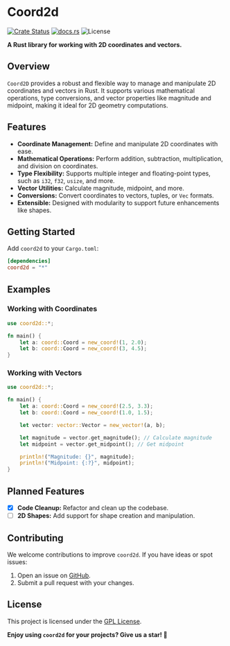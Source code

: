 # **Coord2d**

[![Crate Status](https://img.shields.io/crates/v/coord2d?style=for-the-badge)](https://crates.io/crates/coord2d)
[![docs.rs](https://img.shields.io/docsrs/coord2d?style=for-the-badge)](https://docs.rs/coord2d/latest/coord2d/)
![License](https://img.shields.io/crates/l/coord2d?style=for-the-badge)

**A Rust library for working with 2D coordinates and vectors.**

## **Overview**

`Coord2D` provides a robust and flexible way to manage and manipulate 2D
coordinates and vectors in Rust. It supports various mathematical operations,
type conversions, and vector properties like magnitude and midpoint, making it
ideal for 2D geometry computations.

## **Features**

- **Coordinate Management:** Define and manipulate 2D coordinates with ease.
- **Mathematical Operations:** Perform addition, subtraction, multiplication,
  and division on coordinates.
- **Type Flexibility:** Supports multiple integer and floating-point types, such
  as `i32`, `f32`, `usize`, and more.
- **Vector Utilities:** Calculate magnitude, midpoint, and more.
- **Conversions:** Convert coordinates to vectors, tuples, or `Vec` formats.
- **Extensible:** Designed with modularity to support future enhancements like
  shapes.

## **Getting Started**

Add `coord2d` to your `Cargo.toml`:

```toml
[dependencies]
coord2d = "*"
```

## **Examples**

### **Working with Coordinates**

```rust
use coord2d::*;

fn main() {
    let a: coord::Coord = new_coord!(1, 2.0);
    let b: coord::Coord = new_coord!(3, 4.5);
}
```

### **Working with Vectors**

```rust
use coord2d::*;

fn main() {
    let a: coord::Coord = new_coord!(2.5, 3.3);
    let b: coord::Coord = new_coord!(1.0, 1.5);

    let vector: vector::Vector = new_vector!(a, b);

    let magnitude = vector.get_magnitude(); // Calculate magnitude
    let midpoint = vector.get_midpoint(); // Get midpoint

    println!("Magnitude: {}", magnitude);
    println!("Midpoint: {:?}", midpoint);
}
```

## **Planned Features**

- [x] **Code Cleanup:** Refactor and clean up the codebase.
- [ ] **2D Shapes:** Add support for shape creation and manipulation.

## **Contributing**

We welcome contributions to improve `coord2d`. If you have ideas or spot issues:

1. Open an issue on [GitHub](https://github.com/abdellatif-temsamani/coord2d).
2. Submit a pull request with your changes.

## **License**

This project is licensed under the [GPL License](LICENSE).

**Enjoy using `coord2d` for your projects? Give us a star! 🌟**
